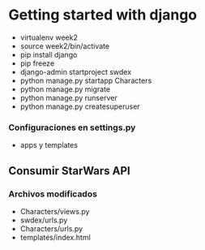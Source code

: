 # Getting started with django

- virtualenv week2
- source week2/bin/activate
- pip install django
- pip freeze 
- django-admin startproject swdex
- python manage.py startapp Characters
- python manage.py migrate
- python manage.py runserver
- python manage.py createsuperuser


### Configuraciones en settings.py
- apps y templates

## Consumir StarWars API
### Archivos modificados

- Characters/views.py
- swdex/urls.py
- Characters/urls.py
- templates/index.html